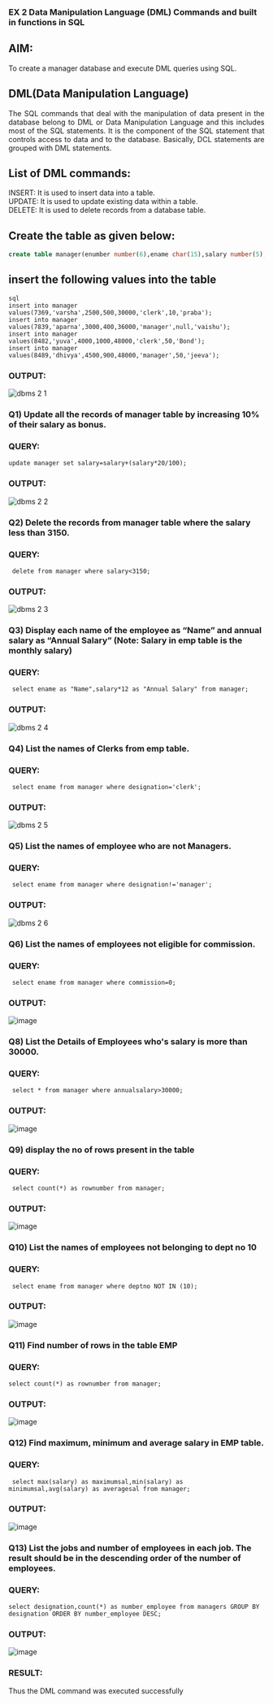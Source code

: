 
### EX 2 Data Manipulation Language (DML) Commands and built in functions in SQL
## AIM:
To create a manager database and execute DML queries using SQL.


## DML(Data Manipulation Language)
<div align="justify">
The SQL commands that deal with the manipulation of data present in the database belong to DML or Data Manipulation Language and this includes most of the SQL statements. It is the component of the SQL statement that controls access to data and to the database. Basically, DCL statements are grouped with DML statements.
</div>

## List of DML commands: 
<div align="justify">
INSERT: It is used to insert data into a table.<br>
UPDATE: It is used to update existing data within a table.<br>
DELETE: It is used to delete records from a database table.<br>
</div>

## Create the table as given below:
```sql
create table manager(enumber number(6),ename char(15),salary number(5),commission number(4),annualsalary number(7),designation char(10),deptno number(2),reporting char(10));
```
## insert the following values into the table
```
sql
insert into manager values(7369,'varsha',2500,500,30000,'clerk',10,'praba');
insert into manager values(7839,'aparna',3000,400,36000,'manager',null,'vaishu');
insert into manager values(8482,'yuva',4000,1000,48000,'clerk',50,'Bond');
insert into manager values(8489,'dhivya',4500,900,48000,'manager',50,'jeeva');
```
### OUTPUT:
![dbms 2 1](https://github.com/svarsha220/EX-2-Data-Manipulation-Language-DML-and-Data-Control-Language-DCL-Commands/assets/127709117/6e1969b7-48ba-40cf-8ae4-b8476fadadc6)



### Q1) Update all the records of manager table by increasing 10% of their salary as bonus.

### QUERY:
```
update manager set salary=salary+(salary*20/100);
```
### OUTPUT:
![dbms 2 2](https://github.com/svarsha220/EX-2-Data-Manipulation-Language-DML-and-Data-Control-Language-DCL-Commands/assets/127709117/3c05fa00-ac32-4729-92ac-8c92a6c72ba8)


### Q2) Delete the records from manager table where the salary less than 3150.


### QUERY:
```
 delete from manager where salary<3150;
```

### OUTPUT:
![dbms 2 3](https://github.com/svarsha220/EX-2-Data-Manipulation-Language-DML-and-Data-Control-Language-DCL-Commands/assets/127709117/3973f042-1027-4891-af4b-5c466f3bd5c3)



### Q3) Display each name of the employee as “Name” and annual salary as “Annual Salary” (Note: Salary in emp table is the monthly salary)


### QUERY:
```
 select ename as "Name",salary*12 as "Annual Salary" from manager;
```

### OUTPUT:
![dbms 2 4](https://github.com/svarsha220/EX-2-Data-Manipulation-Language-DML-and-Data-Control-Language-DCL-Commands/assets/127709117/c48f9c6b-5ee6-44af-a55c-5e42d063674e)




### Q4)	List the names of Clerks from emp table.


### QUERY:
```
 select ename from manager where designation='clerk';
```

### OUTPUT:

![dbms 2 5](https://github.com/svarsha220/EX-2-Data-Manipulation-Language-DML-and-Data-Control-Language-DCL-Commands/assets/127709117/62f5d6a3-a97f-48e1-898e-1b73a8ab542f)



### Q5)	List the names of employee who are not Managers.


### QUERY:
```
 select ename from manager where designation!='manager';
```

### OUTPUT:


![dbms 2 6](https://github.com/svarsha220/EX-2-Data-Manipulation-Language-DML-and-Data-Control-Language-DCL-Commands/assets/127709117/2f7d0e0d-449c-4feb-8fb4-01f33e8c2420)


### Q6)	List the names of employees not eligible for commission.


### QUERY:
```
 select ename from manager where commission=0;
```


### OUTPUT:
![image](https://github.com/svarsha220/EX-2-Data-Manipulation-Language-DML-and-Data-Control-Language-DCL-Commands/assets/127709117/b96590aa-285a-4f0e-9571-c1e55bfbd58c)


### Q8) List the Details of Employees who's salary is more than 30000.


### QUERY:
```
 select * from manager where annualsalary>30000;
```

### OUTPUT:
![image](https://github.com/svarsha220/EX-2-Data-Manipulation-Language-DML-and-Data-Control-Language-DCL-Commands/assets/127709117/96a638a9-8d39-401d-a6f2-721299fcc54e)




### Q9)	display the no of rows present in the table


### QUERY:
```
 select count(*) as rownumber from manager;
```

### OUTPUT:

![image](https://github.com/svarsha220/EX-2-Data-Manipulation-Language-DML-and-Data-Control-Language-DCL-Commands/assets/127709117/da8a8b28-ac7e-4073-a57b-4d2b2aa49e02)



### Q10) List the names of employees not belonging to dept no  10


### QUERY:
```
 select ename from manager where deptno NOT IN (10);
```

### OUTPUT:
![image](https://github.com/svarsha220/EX-2-Data-Manipulation-Language-DML-and-Data-Control-Language-DCL-Commands/assets/127709117/04c4def0-76fb-481a-9ff5-6a8034f6b810)


### Q11) Find number of rows in the table EMP

### QUERY:
```
select count(*) as rownumber from manager;
```

### OUTPUT:
![image](https://github.com/svarsha220/EX-2-Data-Manipulation-Language-DML-and-Data-Control-Language-DCL-Commands/assets/127709117/7996c608-b18b-4e89-833e-b7373db0f5e0)


### Q12) Find maximum, minimum and average salary in EMP table.

### QUERY:
```
 select max(salary) as maximumsal,min(salary) as minimumsal,avg(salary) as averagesal from manager;
```


### OUTPUT:

![image](https://github.com/svarsha220/EX-2-Data-Manipulation-Language-DML-and-Data-Control-Language-DCL-Commands/assets/127709117/a04a8be5-da43-4e3e-8b36-5171a68c60a8)



### Q13) List the jobs and number of employees in each job. The result should be in the descending order of the number of employees.
### QUERY:
```
select designation,count(*) as number_employee from managers GROUP BY designation ORDER BY number_employee DESC;
```
### OUTPUT:
![image](https://github.com/svarsha220/EX-2-Data-Manipulation-Language-DML-and-Data-Control-Language-DCL-Commands/assets/127709117/3d70bf89-3d92-42cb-be88-66d7ef09ca32)

### RESULT:
Thus the DML command was executed successfully
